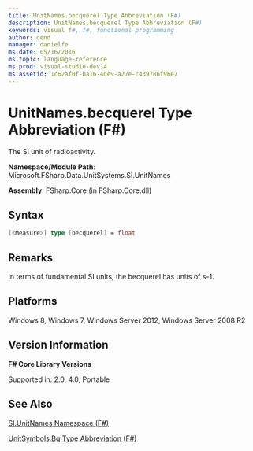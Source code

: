 ```yaml
---
title: UnitNames.becquerel Type Abbreviation (F#)
description: UnitNames.becquerel Type Abbreviation (F#)
keywords: visual f#, f#, functional programming
author: dend
manager: danielfe
ms.date: 05/16/2016
ms.topic: language-reference
ms.prod: visual-studio-dev14
ms.assetid: 1c62af0f-ba16-4de9-a27e-c439786f96e7 
---
```


# UnitNames.becquerel Type Abbreviation (F#)

The SI unit of radioactivity.

**Namespace/Module Path**: Microsoft.FSharp.Data.UnitSystems.SI.UnitNames

**Assembly**: FSharp.Core (in FSharp.Core.dll)


## Syntax

```fsharp
[<Measure>] type [becquerel] = float
```

## Remarks
In terms of fundamental SI units, the becquerel has units of s-1.


## Platforms
Windows 8, Windows 7, Windows Server 2012, Windows Server 2008 R2


## Version Information
**F# Core Library Versions**

Supported in: 2.0, 4.0, Portable




## See Also
[SI.UnitNames Namespace &#40;F&#35;&#41;](SI.UnitNames-Namespace-%5BFSharp%5D.md)

[UnitSymbols.Bq Type Abbreviation &#40;F&#35;&#41;](UnitSymbols.Bq-Type-Abbreviation-%5BFSharp%5D.md)

